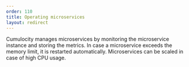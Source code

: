 ```yaml
---
order: 110
title: Operating microservices
layout: redirect
---
```



Cumulocity manages microservices by monitoring the microservice instance and storing the metrics. In case a microservice exceeds the memory limit, it is restarted automatically. Microservices can be scaled in case of high CPU usage.
